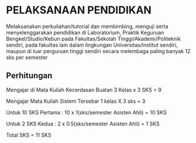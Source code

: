 # PELAKSANAAN PENDIDIKAN

Melaksanakan perkuliahan/tutorial dan membimbing, menguji serta menyelenggarakan pendidikan di Laboratorium, Praktik Keguruan Bengkel/Studio/Kebun pada Fakultas/Sekolah Tinggi/Akademi/Politeknik sendiri, pada fakultas lain dalam lingkungan Universitas/lnstitut sendiri, maupun di luar perguruan tinggi sendiri secara melembaga paling banyak 12 sks per semester

## Perhitungan

Mengajar di Mata Kuliah Kecerdasan Buatan
3 Kelas x 3 SKS = 9

Mengajar Mata Kuliah Sistem Tersebar
1 kelas X 3 sks = 3

Untuk 10 SKS Pertama :
10 x 1(sks/semester Asisten Ahli) = 10 SKS

Untuk 2 SKS Kedua :
2 x 0.5(sks/semester Asisten Ahli) = 1 SKS

Total SKS = 11 SKS